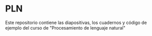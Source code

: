 # PLN
Este repositorio contiene las diapositivas, los cuadernos y código de ejemplo del curso de "Procesamiento de lenguaje natural"
